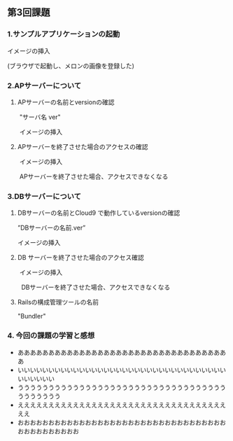 ## 第3回課題

### 1.サンプルアプリケーションの起動

   イメージの挿入




   (ブラウザで起動し、メロンの画像を登録した)
　
　
### 2.APサーバーについて

1. APサーバーの名前とversionの確認

　　"サーバ名 ver"

　　イメージの挿入

2. APサーバーを終了させた場合のアクセスの確認

　　イメージの挿入

　　APサーバーを終了させた場合、アクセスできなくなる

### 3.DBサーバーについて

1. DBサーバーの名前とCloud9 で動作しているversionの確認


    ”DBサーバーの名前.ver”
   
    
    イメージの挿入


2. DB サーバーを終了させた場合のアクセス確認


　　イメージの挿入

　　
    DBサーバーを終了させた場合、アクセスできなくなる

3. Railsの構成管理ツールの名前

   "Bundler"

### 4. 今回の課題の学習と感想

- あああああああああああああああああああああああああああああああああああ
- いいいいいいいいいいいいいいいいいいいいいいいいいいいいいいいいいいいいいいいい
- ううううううううううううううううううううううううううううううううううううううううう
- ええええええええええええええええええええええええええええええええええええ
- おおおおおおおおおおおおおおおおおおおおおおおおおおおおおおおおおおおおおおおおおおおお



